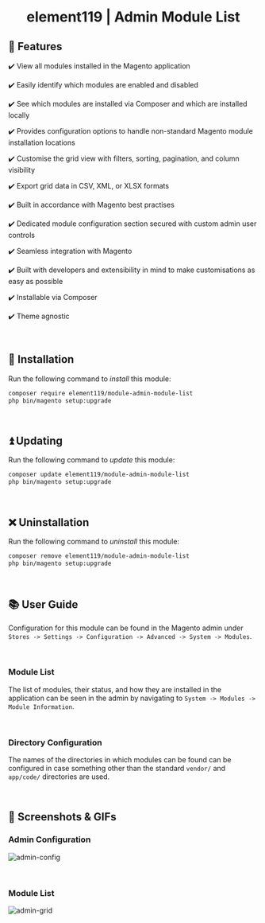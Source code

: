 <div align="center">

<!-- Module Image Here -->

</div>

<h1 align="center">element119 | Admin Module List</h1>

## 📝 Features
✔️ View all modules installed in the Magento application

✔️ Easily identify which modules are enabled and disabled

✔️ See which modules are installed via Composer and which are installed locally

✔️ Provides configuration options to handle non-standard Magento module installation locations

✔️ Customise the grid view with filters, sorting, pagination, and column visibility

✔️ Export grid data in CSV, XML, or XLSX formats

✔️ Built in accordance with Magento best practises

✔️ Dedicated module configuration section secured with custom admin user controls

✔️ Seamless integration with Magento

✔️ Built with developers and extensibility in mind to make customisations as easy as possible

✔️ Installable via Composer

✔️ Theme agnostic

<br/>

## 🔌 Installation
Run the following command to *install* this module:
```bash
composer require element119/module-admin-module-list
php bin/magento setup:upgrade
```

<br/>

## ⏫ Updating
Run the following command to *update* this module:
```bash
composer update element119/module-admin-module-list
php bin/magento setup:upgrade
```

<br/>

## ❌ Uninstallation
Run the following command to *uninstall* this module:
```bash
composer remove element119/module-admin-module-list
php bin/magento setup:upgrade
```

<br/>

## 📚 User Guide
Configuration for this module can be found in the Magento admin under `Stores -> Settings -> Configuration -> Advanced
-> System -> Modules`.

<br>

### Module List
The list of modules, their status, and how they are installed in the application can be seen in the admin by navigating
to `System -> Modules -> Module Information`.

<br>

### Directory Configuration
The names of the directories in which modules can be found can be configured in case something other than the standard
`vendor/` and `app/code/` directories are used.

<br>

## 📸 Screenshots & GIFs
### Admin Configuration
![admin-config](https://github.com/element119/module-admin-module-list/assets/40261741/284c9b4a-1280-4d59-b936-b804674d4e35)

<br>

### Module List
![admin-grid](https://github.com/element119/module-admin-module-list/assets/40261741/c697cb11-5fe5-41e6-b91b-8f60f5ec45c1)
